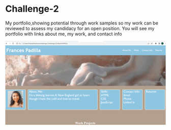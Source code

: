 # Challenge-2
My portfolio,showing potential through work samples so my work can be reviewed to assess my candidacy for an open position.
You will see my portfolio with links about me, my work, and contact info 

![Image](assets/images/challenge-2.png)